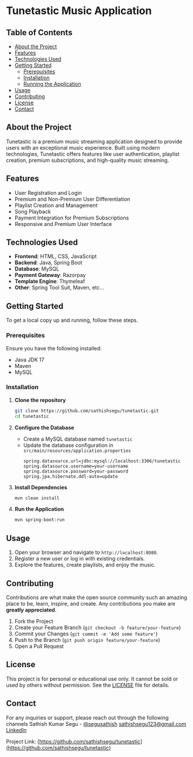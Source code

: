 # Tunetastic Music Application

## Table of Contents

- [About the Project](#about-the-project)
- [Features](#features)
- [Technologies Used](#technologies-used)
- [Getting Started](#getting-started)
  - [Prerequisites](#prerequisites)
  - [Installation](#installation)
  - [Running the Application](#running-the-application)
- [Usage](#usage)
- [Contributing](#contributing)
- [License](#license)
- [Contact](#contact)

## About the Project

Tunetastic is a premium music streaming application designed to provide users with an exceptional music experience. Built using modern technologies, Tunetastic offers features like user authentication, playlist creation, premium subscriptions, and high-quality music streaming.

## Features

- User Registration and Login
- Premium and Non-Premium User Differentiation
- Playlist Creation and Management
- Song Playback
- Payment Integration for Premium Subscriptions
- Responsive and Premium User Interface

## Technologies Used

- **Frontend**: HTML, CSS, JavaScript
- **Backend**: Java, Spring Boot
- **Database**: MySQL
- **Payment Gateway**: Razorpay
- **Template Engine**: Thymeleaf
- **Other**: Spring Tool Suit, Maven, etc...

## Getting Started

To get a local copy up and running, follow these steps.

### Prerequisites

Ensure you have the following installed:

- Java JDK 17
- Maven
- MySQL

### Installation

1. **Clone the repository**
    ```sh
    git clone https://github.com/sathishsegu/tunetastic.git
    cd tunetastic
    ```

2. **Configure the Database**
    - Create a MySQL database named `tunetastic`
    - Update the database configuration in `src/main/resources/application.properties`
      ```properties
      spring.datasource.url=jdbc:mysql://localhost:3306/tunetastic
      spring.datasource.username=your-username
      spring.datasource.password=your-password
      spring.jpa.hibernate.ddl-auto=update
      ```

3. **Install Dependencies**
    ```sh
    mvn clean install
    ```

4. **Run the Application**
    ```sh
    mvn spring-boot:run
    ```

## Usage

1. Open your browser and navigate to `http://localhost:8080`.
2. Register a new user or log in with existing credentials.
3. Explore the features, create playlists, and enjoy the music.

## Contributing

Contributions are what make the open source community such an amazing place to be, learn, inspire, and create. Any contributions you make are **greatly appreciated**.

1. Fork the Project
2. Create your Feature Branch (`git checkout -b feature/your-feature`)
3. Commit your Changes (`git commit -m 'Add some feature'`)
4. Push to the Branch (`git push origin feature/your-feature`)
5. Open a Pull Request

## License

This project is for personal or educational use only. It cannot be sold or used by others without permission. See the [LICENSE](./LICENSE) file for details.

## Contact
For any inquiries or support, please reach out through the following channels
Sathish Kumar Segu - [@segusathish](https://x.com/segusathish) 
sathishsegu123@gmail.com
[LinkedIn](https://www.linkedin.com/in/sathishkumarsegu/)

Project Link: [https://github.com/sathishsegu/tunetastic](https://github.com/sathishsegu/tunetastic)
